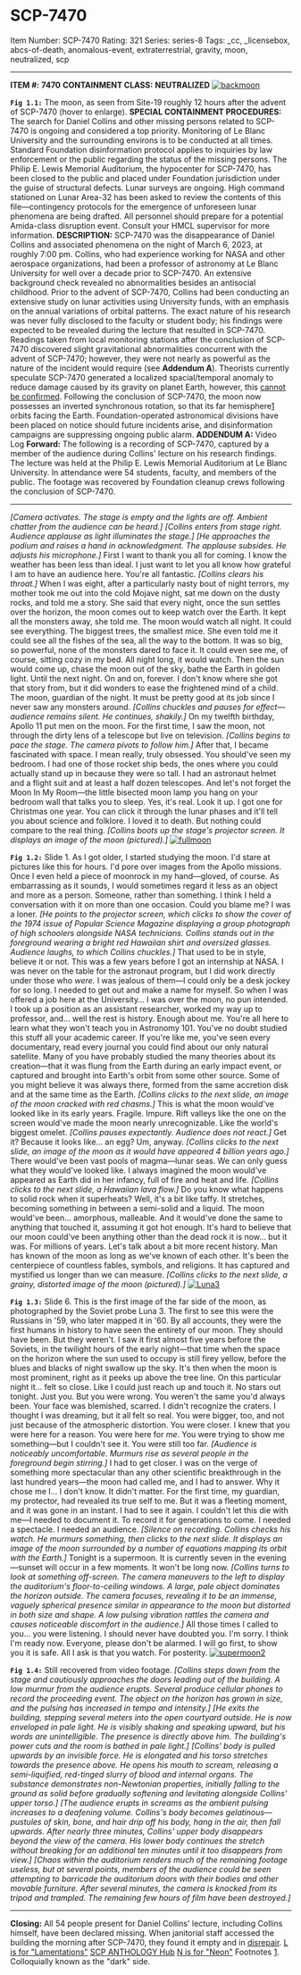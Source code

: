 # SCP-7470
Item Number: SCP-7470
Rating: 321
Series: series-8
Tags: _cc, _licensebox, abcs-of-death, anomalous-event, extraterrestrial, gravity, moon, neutralized, scp

---

**ITEM #:**
**7470**
**CONTAINMENT CLASS:**
**NEUTRALIZED**
[![backmoon](https://scp-wiki.wdfiles.com/local--resized-images/scp-7470/backmoon/medium.jpg)](https://scp-wiki.wdfiles.com/local--files/scp-7470/backmoon)  

**`Fig 1.1:`** The moon, as seen from Site-19 roughly 12 hours after the advent of SCP-7470 (hover to enlarge).
**SPECIAL CONTAINMENT PROCEDURES:** The search for Daniel Collins and other missing persons related to SCP-7470 is ongoing and considered a top priority. Monitoring of Le Blanc University and the surrounding environs is to be conducted at all times. Standard Foundation disinformation protocol applies to inquiries by law enforcement or the public regarding the status of the missing persons.
The Philip E. Lewis Memorial Auditorium, the hypocenter for SCP-7470, has been closed to the public and placed under Foundation jurisdiction under the guise of structural defects.
Lunar surveys are ongoing. High command stationed on Lunar Area-32 has been asked to review the contents of this file—contingency protocols for the emergence of unforeseen lunar phenomena are being drafted.
All personnel should prepare for a potential Amida-class disruption event. Consult your HMCL supervisor for more information.
**DESCRIPTION:** SCP-7470 was the disappearance of Daniel Collins and associated phenomena on the night of March 6, 2023, at roughly 7:00 pm.
Collins, who had experience working for NASA and other aerospace organizations, had been a professor of astronomy at Le Blanc University for well over a decade prior to SCP-7470. An extensive background check revealed no abnormalities besides an antisocial childhood.
Prior to the advent of SCP-7470, Collins had been conducting an extensive study on lunar activities using University funds, with an emphasis on the annual variations of orbital patterns. The exact nature of his research was never fully disclosed to the faculty or student body; his findings were expected to be revealed during the lecture that resulted in SCP-7470.
Readings taken from local monitoring stations after the conclusion of SCP-7470 discovered slight gravitational abnormalities concurrent with the advent of SCP-7470; however, they were not nearly as powerful as the nature of the incident would require (see **Addendum A**). Theorists currently speculate SCP-7470 generated a localized spacial/temporal anomaly to reduce damage caused by its gravity on planet Earth, however, this [cannot be confirmed](https://scp-wiki.wikidot.com/scp-8520).
Following the conclusion of SCP-7470, the moon now possesses an inverted synchronous rotation, so that its far hemisphere[1](javascript:;) orbits facing the Earth. Foundation-operated astronomical divisions have been placed on notice should future incidents arise, and disinformation campaigns are suppressing ongoing public alarm.
**ADDENDUM A:** Video Log
**Forward:** The following is a recording of SCP-7470, captured by a member of the audience during Collins' lecture on his research findings. The lecture was held at the Philip E. Lewis Memorial Auditorium at Le Blanc University.
In attendance were 54 students, faculty, and members of the public. The footage was recovered by Foundation cleanup crews following the conclusion of SCP-7470.
* * *
_[Camera activates. The stage is empty and the lights are off. Ambient chatter from the audience can be heard.]_
_[Collins enters from stage right. Audience applause as light illuminates the stage.]_
_[He approaches the podium and raises a hand in acknowledgment. The applause subsides. He adjusts his microphone.]_
First I want to thank you all for coming. I know the weather has been less than ideal. I just want to let you all know how grateful I am to have an audience here. You're all fantastic.
_[Collins clears his throat.]_
When I was eight, after a particularly nasty bout of night terrors, my mother took me out into the cold Mojave night, sat me down on the dusty rocks, and told me a story. She said that every night, once the sun settles over the horizon, the moon comes out to keep watch over the Earth.
It kept all the monsters away, she told me. The moon would watch all night. It could see everything. The biggest trees, the smallest mice. She even told me it could see all the fishes of the sea, all the way to the bottom. It was so big, so powerful, none of the monsters dared to face it. It could even see me, of course, sitting cozy in my bed. All night long, it would watch.
Then the sun would come up, chase the moon out of the sky, bathe the Earth in golden light. Until the next night. On and on, forever.
I don't know where she got that story from, but it did wonders to ease the frightened mind of a child. The moon, guardian of the night. It must be pretty good at its job since I never saw any monsters around.
_[Collins chuckles and pauses for effect—audience remains silent. He continues, shakily.]_
On my twelfth birthday, Apollo 11 put men on the moon. For the first time, I saw the moon, not through the dirty lens of a telescope but live on television.
_[Collins begins to pace the stage. The camera pivots to follow him.]_
After that, I became fascinated with space. I mean really, truly obsessed. You should've seen my bedroom. I had one of those rocket ship beds, the ones where you could actually stand up in because they were so tall. I had an astronaut helmet and a flight suit and at least a half dozen telescopes.
And let's not forget the Moon In My Room—the little bisected moon lamp you hang on your bedroom wall that talks you to sleep. Yes, it's real. Look it up. I got one for Christmas one year. You can click it through the lunar phases and it'll tell you about science and folklore. I loved it to death.
But nothing could compare to the real thing.
_[Collins boots up the stage's projector screen. It displays an image of the moon (pictured).]_
[![fullmoon](https://scp-wiki.wdfiles.com/local--resized-images/scp-7470/fullmoon/medium.jpg)](https://scp-wiki.wdfiles.com/local--files/scp-7470/fullmoon)  

**`Fig 1.2:`** Slide 1.
As I got older, I started studying the moon. I'd stare at pictures like this for hours. I'd pore over images from the Apollo missions. Once I even held a piece of moonrock in my hand—gloved, of course. As embarrassing as it sounds, I would sometimes regard it less as an object and more as a person. Someone, rather than something. I think I held a conversation with it on more than one occasion.
Could you blame me? I was a loner.
_[He points to the projector screen, which clicks to show the cover of the 1974 issue of Popular Science Magazine displaying a group photograph of high schoolers alongside NASA technicians. Collins stands out in the foreground wearing a bright red Hawaiian shirt and oversized glasses. Audience laughs, to which Collins chuckles.]_
That used to be in style, believe it or not. This was a few years before I got an internship at NASA. I was never on the table for the astronaut program, but I did work directly under those who _were._ I was jealous of them—I could only be a desk jockey for so long. I needed to get out and make a name for myself.
So when I was offered a job here at the University… I was over the moon, no pun intended. I took up a position as an assistant researcher, worked my way up to professor, and… well the rest is history.
Enough about me. You're all here to learn what they won't teach you in Astronomy 101. You've no doubt studied this stuff all your academic career. If you're like me, you've seen every documentary, read every journal you could find about our only natural satellite. Many of you have probably studied the many theories about its creation—that it was flung from the Earth during an early impact event, or captured and brought into Earth's orbit from some other source. Some of you might believe it was always there, formed from the same accretion disk and at the same time as the Earth.
_[Collins clicks to the next slide, an image of the moon cracked with red chasms.]_
This is what the moon would've looked like in its early years. Fragile. Impure. Rift valleys like the one on the screen would've made the moon nearly unrecognizable. Like the world's biggest omelet.
_[Collins pauses expectantly. Audience does not react.]_
Get it? Because it looks like… an egg? Um, anyway.
_[Collins clicks to the next slide, an image of the moon as it would have appeared 4 billion years ago.]_
There would've been vast pools of magma—lunar seas. We can only guess what they would've looked like. I always imagined the moon would've appeared as Earth did in her infancy, full of fire and heat and life.
_[Collins clicks to the next slide, a Hawaiian lava flow.]_
Do you know what happens to solid rock when it superheats? Well, it's a bit like taffy. It stretches, becoming something in between a semi-solid and a liquid. The moon would've been… amorphous, malleable. And it would've done the same to anything that touched it, assuming it got hot enough. It's hard to believe that our moon could've been anything other than the dead rock it is now… but it was. For millions of years.
Let's talk about a bit more recent history. Man has known of the moon as long as we've known of each other. It's been the centerpiece of countless fables, symbols, and religions. It has captured and mystified us longer than we can measure.
_[Collins clicks to the next slide, a grainy, distorted image of the moon (pictured).]_
[![Luna3](https://scp-wiki.wdfiles.com/local--resized-images/scp-7470/Luna3/medium.jpg)](https://scp-wiki.wdfiles.com/local--files/scp-7470/Luna3)  

**`Fig 1.3:`** Slide 6.
This is the first image of the far side of the moon, as photographed by the Soviet probe Luna 3. The first to see this were the Russians in '59, who later mapped it in '60. By all accounts, they were the first humans in history to have seen the entirety of our moon. They should have been. But they weren't.
I saw it first almost five years before the Soviets, in the twilight hours of the early night—that time when the space on the horizon where the sun used to occupy is still firey yellow, before the blues and blacks of night swallow up the sky. It's then when the moon is most prominent, right as it peeks up above the tree line. On this particular night it… felt so close. Like I could just reach up and touch it. No stars out tonight. Just you.
But you were wrong. You weren't the same you'd always been. Your face was blemished, scarred. I didn't recognize the craters. I thought I was dreaming, but it all felt so real. You were bigger, too, and not just because of the atmospheric distortion. You were closer. I knew that you were here for a reason. You were here for _me_. You were trying to show me something—but I couldn't see it. You were still too far.
_[Audience is noticeably uncomfortable. Murmurs rise as several people in the foreground begin stirring.]_
I had to get closer. I was on the verge of something more spectacular than any other scientific breakthrough in the last hundred years—the moon had called me, and I had to answer. Why it chose me I… I don't know. It didn't matter. For the first time, my guardian, my protector, had revealed its true self to me. But it was a fleeting moment, and it was gone in an instant. I had to see it again. I couldn't let this die with me—I needed to document it. To record it for generations to come. I needed a spectacle. I needed an audience.
_[Silence on recording. Collins checks his watch. He murmurs something, then clicks to the next slide. It displays an image of the moon surrounded by a number of equations mapping its orbit with the Earth.]_
Tonight is a supermoon. It is currently seven in the evening—sunset will occur in a few moments. It won't be long now.
_[Collins turns to look at something off-screen. The camera maneuvers to the left to display the auditorium's floor-to-ceiling windows. A large, pale object dominates the horizon outside. The camera focuses, revealing it to be an immense, vaguely spherical presence similar in appearance to the moon but distorted in both size and shape. A low pulsing vibration rattles the camera and causes noticeable discomfort in the audience.]_
All those times I called to you… you were listening. I should never have doubted you. I'm sorry. I think I'm ready now. Everyone, please don't be alarmed. I will go first, to show you it is safe. All I ask is that you watch. For posterity.
[![supermoon2](https://scp-wiki.wdfiles.com/local--resized-images/scp-7470/supermoon2/medium.jpg)](https://scp-wiki.wdfiles.com/local--files/scp-7470/supermoon2)  

**`Fig 1.4:`** Still recovered from video footage.
_[Collins steps down from the stage and cautiously approaches the doors leading out of the building. A low murmur from the audience erupts. Several produce cellular phones to record the proceeding event. The object on the horizon has grown in size, and the pulsing has increased in tempo and intensity.]_
_[He exits the building, stepping several meters into the open courtyard outside. He is now enveloped in pale light. He is visibly shaking and speaking upward, but his words are unintelligible. The presence is directly above him. The building's power cuts and the room is bathed in pale light.]_
_[Collins' body is pulled upwards by an invisible force. He is elongated and his torso stretches towards the presence above. He opens his mouth to scream, releasing a semi-liquified, red-tinged slurry of blood and internal organs. The substance demonstrates non-Newtonian properties, initially falling to the ground as solid before gradually softening and levitating alongside Collins' upper torso.]_
_[The audience erupts in screams as the ambient pulsing increases to a deafening volume. Collins's body becomes gelatinous—pustules of skin, bone, and hair drip off his body, hang in the air, then fall upwards. After nearly three minutes, Collins' upper body disappears beyond the view of the camera. His lower body continues the stretch without breaking for an additional ten minutes until it too disappears from view.]_
_[Chaos within the auditorium renders much of the remaining footage useless, but at several points, members of the audience could be seen attempting to barricade the auditorium doors with their bodies and other movable furniture. After several minutes, the camera is knocked from its tripod and trampled. The remaining few hours of film have been destroyed.]_
* * *
**Closing:** All 54 people present for Daniel Collins' lecture, including Collins himself, have been declared missing. When janitorial staff accessed the building the morning after SCP-7470, they found it empty and in [disrepair](https://scp-wiki.wikidot.com/her-envoy-waxing).
[L is for "Lamentations"](/scp-7450)
[SCP ANTHOLOGY Hub](/scp-anthology-hub)
[N is for "Neon"](/scp-7533)
Footnotes
[1](javascript:;). Colloquially known as the "dark" side.